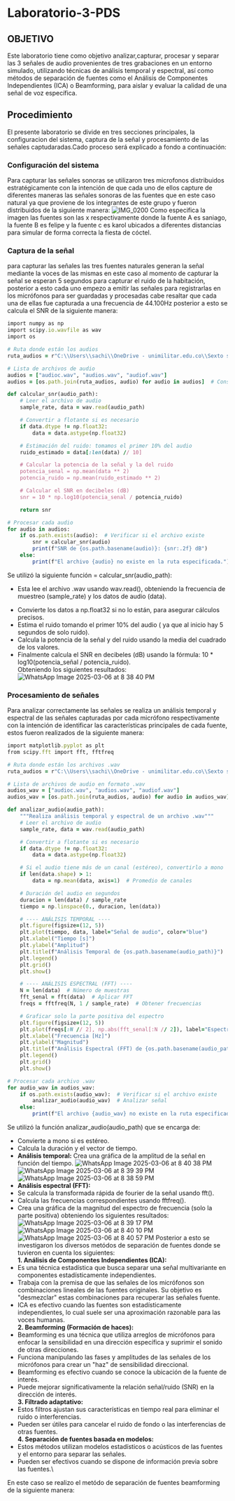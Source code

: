 # Laboratorio-3-PDS
## OBJETIVO
Este laboratorio tiene como objetivo analizar,capturar, procesar y separar las 3 señales de audio provenientes de tres grabaciones en un entorno simulado, utilizando técnicas de análisis temporal y espectral, así como métodos de separación de fuentes como el Análisis de Componentes Independientes (ICA) o Beamforming, para aislar y evaluar la calidad de una señal de voz específica.
## Procedimiento
El presente laboratorio se divide en tres secciones principales, la configuracion del sistema, captura de la señal y procesamiento de las señales captudaradas.Cado proceso será explicado a fondo a continuación:
### Configuración del sistema 
Para capturar las señales sonoras se utilizaron tres microfonos distribuidos estratégicamente con la intención de que cada uno de ellos capture de diferentes maneras las señales sonoras de las fuentes que en este caso natural ya que proviene de los integrantes de este grupo y fueron distribuidos de la siguiente manera:
![IMG_0200](https://github.com/user-attachments/assets/665062e0-28bc-4e69-b991-c40ebb66e125)
Como especifica la imagen las fuentes son las x respectivamente donde la fuente A es saniago, la fuente B es felipe y la fuente c es karol ubicados a diferentes distancias para simular de forma correcta la fiesta de cóctel.
### Captura de la señal 
para capturar las señales las tres fuentes naturales generan la señal mediante la voces de las mismas en este caso al momento de capturar la señal se esperan 5 segundos para capturar el ruido de la habitación, posterior a esto cada uno empezo a emitir las señales para registrarlas en los micrófonos para ser guardadas y procesadas cabe resaltar que cada una de ellas fue capturada a una frecuencia de 44.100Hz posterior a esto se calcula el SNR de la siguiente manera:
```ruby
import numpy as np
import scipy.io.wavfile as wav
import os

# Ruta donde están los audios
ruta_audios = r"C:\\Users\\sachi\\OneDrive - unimilitar.edu.co\\Sexto semestre\\Lab señales\\Lab 3"

# Lista de archivos de audio
audios = ["audioc.wav", "audios.wav", "audiof.wav"]
audios = [os.path.join(ruta_audios, audio) for audio in audios]  # Construye la ruta completa

def calcular_snr(audio_path):
    # Leer el archivo de audio
    sample_rate, data = wav.read(audio_path)

    # Convertir a flotante si es necesario
    if data.dtype != np.float32:
        data = data.astype(np.float32)

    # Estimación del ruido: tomamos el primer 10% del audio
    ruido_estimado = data[:len(data) // 10]

    # Calcular la potencia de la señal y la del ruido
    potencia_senal = np.mean(data ** 2)
    potencia_ruido = np.mean(ruido_estimado ** 2)

    # Calcular el SNR en decibeles (dB)
    snr = 10 * np.log10(potencia_senal / potencia_ruido)

    return snr

# Procesar cada audio
for audio in audios:
    if os.path.exists(audio):  # Verificar si el archivo existe
        snr = calcular_snr(audio)
        print(f"SNR de {os.path.basename(audio)}: {snr:.2f} dB")
    else:
        print(f"El archivo {audio} no existe en la ruta especificada.")
```
Se utilizó la siguiente función = calcular_snr(audio_path):
- Esta lee el archivo .wav usando wav.read(), obteniendo la frecuencia de muestreo (sample_rate) y los datos de audio (data).
* Convierte los datos a np.float32 si no lo están, para asegurar cálculos precisos.
* Estima el ruido tomando el primer 10% del audio ( ya que al inicio hay 5 segundos de solo ruido).
* Calcula la potencia de la señal y del ruido usando la media del cuadrado de los valores.
* Finalmente calcula el SNR en decibeles (dB) usando la fórmula: 10 * log10(potencia_señal / potencia_ruido).\
Obteniendo los siguientes resultados:\
![WhatsApp Image 2025-03-06 at 8 38 40 PM](https://github.com/user-attachments/assets/152e006b-672a-43bf-98ab-0eb719923f84)
### Procesamiento de señales
Para analizar correctamente las señales se realiza un análisis temporal y espectral de las señales capturadas por cada micrófono respectivamente con la intención de identificar las características principales de cada fuente, estos fueron realizados de la siguiente manera:
```ruby
import matplotlib.pyplot as plt
from scipy.fft import fft, fftfreq

# Ruta donde están los archivos .wav
ruta_audios = r"C:\\Users\\sachi\\OneDrive - unimilitar.edu.co\\Sexto semestre\\Lab señales\\Lab 3"

# Lista de archivos de audio en formato .wav
audios_wav = ["audioc.wav", "audios.wav", "audiof.wav"]
audios_wav = [os.path.join(ruta_audios, audio) for audio in audios_wav]  # Construye la ruta completa

def analizar_audio(audio_path):
    """Realiza análisis temporal y espectral de un archivo .wav"""
    # Leer el archivo de audio
    sample_rate, data = wav.read(audio_path)

    # Convertir a flotante si es necesario
    if data.dtype != np.float32:
        data = data.astype(np.float32)

    # Si el audio tiene más de un canal (estéreo), convertirlo a mono
    if len(data.shape) > 1:
        data = np.mean(data, axis=1)  # Promedio de canales

    # Duración del audio en segundos
    duracion = len(data) / sample_rate
    tiempo = np.linspace(0., duracion, len(data))

    # ---- ANÁLISIS TEMPORAL ----
    plt.figure(figsize=(12, 5))
    plt.plot(tiempo, data, label="Señal de audio", color="blue")
    plt.xlabel("Tiempo [s]")
    plt.ylabel("Amplitud")
    plt.title(f"Análisis Temporal de {os.path.basename(audio_path)}")
    plt.legend()
    plt.grid()
    plt.show()

    # ---- ANÁLISIS ESPECTRAL (FFT) ----
    N = len(data)  # Número de muestras
    fft_senal = fft(data)  # Aplicar FFT
    freqs = fftfreq(N, 1 / sample_rate)  # Obtener frecuencias

    # Graficar solo la parte positiva del espectro
    plt.figure(figsize=(12, 5))
    plt.plot(freqs[:N // 2], np.abs(fft_senal[:N // 2]), label="Espectro de frecuencia", color="red")
    plt.xlabel("Frecuencia [Hz]")
    plt.ylabel("Magnitud")
    plt.title(f"Análisis Espectral (FFT) de {os.path.basename(audio_path)}")
    plt.legend()
    plt.grid()
    plt.show()

# Procesar cada archivo .wav
for audio_wav in audios_wav:
    if os.path.exists(audio_wav):  # Verificar si el archivo existe
        analizar_audio(audio_wav)  # Analizar señal
    else:
        print(f"El archivo {audio_wav} no existe en la ruta especificada.")
```
Se utilizó la función analizar_audio(audio_path) que se encarga de:
* Convierte a mono si es estéreo.
* Calcula la duración y el vector de tiempo.
* **Análisis temporal:** Crea una gráfica de la amplitud de la señal en función del tiempo.
![WhatsApp Image 2025-03-06 at 8 40 38 PM](https://github.com/user-attachments/assets/cf6b7dc1-3f07-4b1b-8abb-4022cb0c6d55)
![WhatsApp Image 2025-03-06 at 8 39 39 PM](https://github.com/user-attachments/assets/7bce8075-0cc4-4cb4-9ea2-254f88580ba4)
![WhatsApp Image 2025-03-06 at 8 38 59 PM](https://github.com/user-attachments/assets/7ff56e22-abd5-4350-894a-c976fdadcbf8)
* **Análisis espectral (FFT):**
* Se calcula la transformada rápida de fourier de la señal usando fft().
* Calcula las frecuencias correspondientes usando fftfreq().
* Crea una gráfica de la magnitud del espectro de frecuencia (solo la parte positiva) obteniendo los siguientes resultados:
![WhatsApp Image 2025-03-06 at 8 39 17 PM](https://github.com/user-attachments/assets/7652a2b9-3004-43e7-8901-b5b27dab57b6)
![WhatsApp Image 2025-03-06 at 8 40 10 PM](https://github.com/user-attachments/assets/20dfcb10-b6a4-4a7c-b841-ffd529a52415)
![WhatsApp Image 2025-03-06 at 8 40 57 PM](https://github.com/user-attachments/assets/b97c0946-4dc1-46de-b1bc-270b265d1937)
Posterior a esto se investigaron los diversos metódos de separación de fuentes donde se tuvieron en cuenta los siguientes:\
**1. Análisis de Componentes Independientes (ICA):**
* Es una técnica estadística que busca separar una señal multivariante en componentes estadísticamente independientes.
* Trabaja con la premisa de que las señales de los micrófonos son combinaciones lineales de las fuentes originales. Su objetivo es "desmezclar" estas combinaciones para recuperar las señales fuente.
* ICA es efectivo cuando las fuentes son estadísticamente independientes, lo cual suele ser una aproximación razonable para las voces humanas.\
**2. Beamforming (Formación de haces):**
* Beamforming es una técnica que utiliza arreglos de micrófonos para enfocar la sensibilidad en una dirección específica y suprimir el sonido de otras direcciones.
* Funciona manipulando las fases y amplitudes de las señales de los micrófonos para crear un "haz" de sensibilidad direccional.
* Beamforming es efectivo cuando se conoce la ubicación de la fuente de interés.
* Puede mejorar significativamente la relación señal/ruido (SNR) en la dirección de interés.\
**3. Filtrado adaptativo:**
* Estos filtros ajustan sus características en tiempo real para eliminar el ruido o interferencias.
* Pueden ser útiles para cancelar el ruido de fondo o las interferencias de otras fuentes.\
**4. Separación de fuentes basada en modelos:**
* Estos métodos utilizan modelos estadísticos o acústicos de las fuentes y el entorno para separar las señales.
* Pueden ser efectivos cuando se dispone de información previa sobre las fuentes.\

En este caso se realizo el metódo de separación de fuentes beamforming de la siguiente manera:



  

